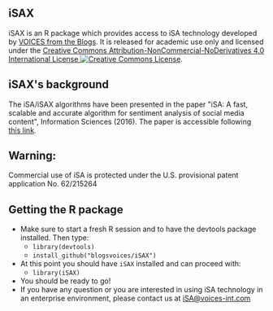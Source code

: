 ## iSAX
iSAX is an R package which provides access to iSA technology developed by <a href="http://www.voices-int.com" target="_blank">VOICES from the Blogs</a>. It is released for academic use only and licensed under the <a rel="license" href="http://creativecommons.org/licenses/by-nc-nd/4.0/" target="_blank">Creative Commons Attribution-NonCommercial-NoDerivatives 4.0 International License <img alt="Creative Commons License" style="border-width:0" src="https://i.creativecommons.org/l/by-nc-nd/4.0/80x15.png" /></a>.

## iSAX's background
The iSA/iSAX algorithms have been presented in the paper "iSA: A fast, scalable and accurate algorithm for sentiment analysis of social media content", Information Sciences (2016). The paper is accessible following <a href="http://dx.doi.org/10.1016/j.ins.2016.05.052" target="_blank">this link</a>.


## Warning:
Commercial use of iSA is protected under the U.S. provisional patent application No. 62/215264

## Getting the R package
- Make sure to start a fresh R session and to have the devtools package installed. Then type:
  - `library(devtools)`
  - `install_github("blogsvoices/iSAX")`
- At this point you should have `iSAX` installed and can proceed with:
  - `library(iSAX)`
- You should be ready to go!
- If you have any question or you are interested in using iSA technology in an enterprise environment, please contact us at iSA@voices-int.com

